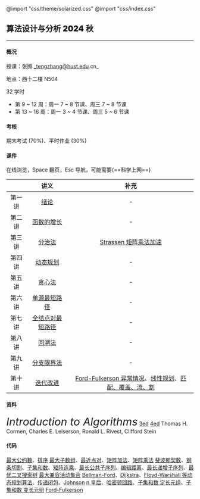 @import "css/theme/solarized.css"
@import "css/index.css"

## 算法设计与分析 <span style="font-weight:900">2024</span> 秋

---

#### 概况

授课：张腾 _tengzhang@hust.edu.cn_

地点：西十二楼 N504

32 学时

- 第 9 ~ 12 周：周一 7 ~ 8 节课、周三 7 ~ 8 节课
- 第 13 ~ 16 周：周一 3 ~ 4 节课、周三 5 ~ 6 节课

<div class="top-2"></div>

#### 考核

期末考试 (70%)、平时作业 (30%)

#### 课件

在线浏览，Space 翻页，Esc 导航，可能需要{==科学上网==}

<div class="threelines outline head-highlight">

|        |                讲义                |                                                                             补充                                                                              |
| :----: | :--------------------------------: | :-----------------------------------------------------------------------------------------------------------------------------------------------------------: |
| 第一讲 |       [绪论](slides/01.html)       |                                                                               -                                                                               |
| 第二讲 |    [函数的增长](slides/02.html)    |                                                                               -                                                                               |
| 第三讲 |      [分治法](slides/03.html)      |                                                     [Strassen 矩阵乘法加速](notes/Strassen/Strassen.pdf)                                                      |
| 第四讲 |     [动态规划](slides/04.html)     |                                                                               -                                                                               |
| 第五讲 |      [贪心法](slides/05.html)      |                                                                               -                                                                               |
| 第六讲 |   [单源最短路径](slides/06.html)   |                                                                               -                                                                               |
| 第七讲 | [全结点对最短路径](slides/07.html) |                                                                               -                                                                               |
| 第八讲 |      [回溯法](slides/08.html)      |                                                                               -                                                                               |
| 第九讲 |    [分支限界法](slides/09.html)    |                                                                               -                                                                               |
| 第十讲 |     [迭代改进](slides/10.html)     | [Ford-Fulkerson 异常情况](notes/Max-Flow/maximum-flow-supp.pdf)、[线性规划](notes/Max-Flow/linear-programming.pdf)、[匹配、覆盖、流、割](notes/MCFC/MCFC.pdf) |

</div>

#### 资料

<span style="font-size:1.8rem;font-style:italic">Introduction to Algorithms</span> [3ed](<books/Introduction%20to%20Algorithms%20(3ed)%20-%20Thomas%20H.%20Cormen,%20Charles%20E.%20Leiserson,%20Ronald%20L.%20Rivest,%20Clifford%20Stein.pdf>) [4ed](<books/Introduction%20to%20Algorithms%20(4ed)%20-%20Thomas%20H.%20Cormen,%20Charles%20E.%20Leiserson,%20Ronald%20L.%20Rivest,%20Clifford%20Stein.pdf>)
Thomas H. Cormen, Charles E. Leiserson, Ronald L. Rivest, Clifford Stein

#### 代码

[最大公约数](codes/gcd.ipynb)、[排序](codes/sorting.ipynb)
[最大子数组](codes/max-subarray.ipynb)、[最近点对](codes/closest-pair.ipynb)、[矩阵加法](codes/matrix-addition.ipynb)、[矩阵乘法](codes/matrix-multiply.ipynb)
[斐波那契数](codes/fibo.ipynb)、[钢条切割](codes/cut-rod.ipynb)、[子集和数](codes/subset-sum-dp.ipynb)、[矩阵连乘](codes/matrix-chain.ipynb)、[最长公共子序列](codes/lcs.ipynb)、[编辑距离](codes/edit-distance.ipynb)、[最长递增子序列](codes/lis.ipynb)、[最优二叉搜索树](codes/optiaml-bst.ipynb)
[最大兼容活动集合](codes/activity-selector.ipynb)
[Bellman-Ford](codes/bellman-ford.ipynb)、[Dijkstra](codes/dijkstra.ipynb)、[Floyd-Warshall 等动态规划算法](codes/sp-all-dp.ipynb)、[传递闭包](codes/transitive-closure.ipynb)、[Johnson](codes/sp-all-johnson.ipynb)
[n 皇后](codes/nqueen.ipynb)、[哈密顿回路](codes/hamilton.ipynb)、[子集和数 定长元组](codes/subset-sum-fix-len.ipynb)、[子集和数 变长元组](codes/subset-sum-var-len.ipynb)
[Ford-Fulkerson](codes/ford-fulkerson.ipynb)
